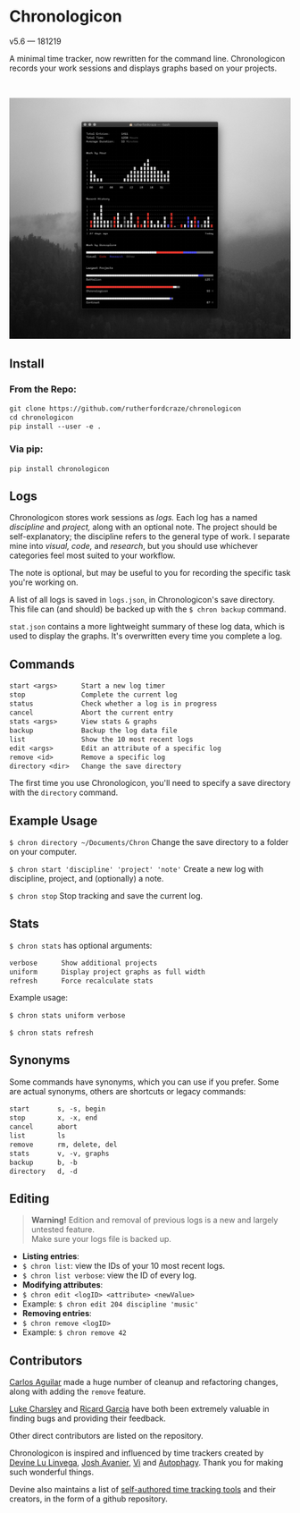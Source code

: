 # Chronologicon
v5.6 — 181219

A minimal time tracker, now rewritten for the command line. Chronologicon records your work sessions and displays graphs based on your projects.

&nbsp;

![Example screenshot](screenshot.jpg)

## Install

### From the Repo:
```
git clone https://github.com/rutherfordcraze/chronologicon
cd chronologicon
pip install --user -e .
```

### Via pip:
```
pip install chronologicon
```


## Logs
Chronologicon stores work sessions as *logs.* Each log has a named *discipline* and *project,* along with an optional note. The project should be self-explanatory; the discipline refers to the general type of work. I separate mine into *visual, code,* and *research*, but you should use whichever categories feel most suited to your workflow.

The note is optional, but may be useful to you for recording the specific task you're working on.

A list of all logs is saved in `logs.json`, in Chronologicon's save directory. This file can (and should) be backed up with the `$ chron backup` command.

`stat.json` contains a more lightweight summary of these log data, which is used to display the graphs. It's overwritten every time you complete a log.


## Commands

```
start <args>      Start a new log timer
stop              Complete the current log
status            Check whether a log is in progress
cancel            Abort the current entry
stats <args>      View stats & graphs
backup            Backup the log data file
list              Show the 10 most recent logs
edit <args>       Edit an attribute of a specific log
remove <id>       Remove a specific log
directory <dir>   Change the save directory
```

The first time you use Chronologicon, you'll need to specify a save directory with the `directory` command.


## Example Usage

`$ chron directory ~/Documents/Chron` Change the save directory to a folder on your computer.

`$ chron start 'discipline' 'project' 'note'`
Create a new log with discipline, project, and (optionally) a note.

`$ chron stop`
Stop tracking and save the current log.



## Stats

`$ chron stats` has optional arguments:

```
verbose      Show additional projects
uniform      Display project graphs as full width
refresh      Force recalculate stats
```

Example usage:

`$ chron stats uniform verbose`

`$ chron stats refresh`


## Synonyms

Some commands have synonyms, which you can use if you prefer. Some are actual synonyms, others are shortcuts or legacy commands:

```
start       s, -s, begin
stop        x, -x, end
cancel      abort
list        ls
remove      rm, delete, del
stats       v, -v, graphs
backup      b, -b
directory   d, -d
```


## Editing

> __Warning!__
> Edition and removal of previous logs is a new and largely untested feature.  
> Make sure your logs file is backed up.

- __Listing entries__:
- `$ chron list`: view the IDs of your 10 most recent logs.
- `$ chron list verbose`: view the ID of every log.
- __Modifying attributes__:
- `$ chron edit <logID> <attribute> <newValue>`
- Example: `$ chron edit 204 discipline 'music'`
- __Removing entries__:
- `$ chron remove <logID>`
- Example: `$ chron remove 42`


## Contributors

[Carlos Aguilar](https://github.com/Neko250) made a huge number of cleanup and refactoring changes, along with adding the `remove` feature.

[Luke Charsley](https://github.com/lukecharsley) and [Ricard Garcia](https://github.com/Ricard-Garcia) have both been extremely valuable in finding bugs and providing their feedback.

Other direct contributors are listed on the repository.

Chronologicon is inspired and influenced by time trackers created by [Devine Lu Linvega](https://wiki.xxiivv.com/#tracker), [Josh Avanier](https://joshavanier.github.io/#log), [Vi](https://log.v-os.ca/Home) and [Autophagy](https://github.com/autophagy/faereld). Thank you for making such wonderful things.

Devine also maintains a list of [self-authored time tracking tools](https://github.com/merveilles/Time-Travelers) and their creators, in the form of a github repository.
